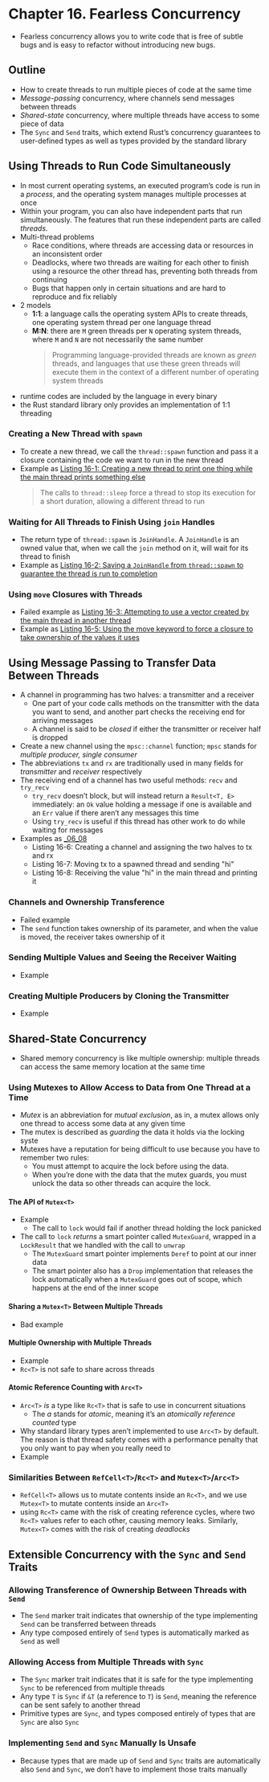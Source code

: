# Chapter 16. Fearless Concurrency

- Fearless concurrency allows you to write code that is free of subtle bugs and is easy to refactor without introducing new bugs.

## Outline 
* How to create threads to run multiple pieces of code at the same time
* *Message-passing* concurrency, where channels send messages between threads
* *Shared-state* concurrency, where multiple threads have access to some piece
  of data
* The `Sync` and `Send` traits, which extend Rust’s concurrency guarantees to
  user-defined types as well as types provided by the standard library

## Using Threads to Run Code Simultaneously
- In most current operating systems, an executed program’s code is run in a
*process*, and the operating system manages multiple processes at once
- Within your program, you can also have independent parts that run simultaneously. The
features that run these independent parts are called *threads*.
- Multi-thread problems
    * Race conditions, where threads are accessing data or resources in an
    inconsistent order
    * Deadlocks, where two threads are waiting for each other to finish using a
    resource the other thread has, preventing both threads from continuing
    * Bugs that happen only in certain situations and are hard to reproduce and fix
    reliably
- 2 models
  - **1:1**: a language calls the operating system APIs to create threads, one operating system thread per one language thread
  - **M:N**: there are `M` green threads per `N` operating system threads, where `M` and `N` are not necessarily the same number
    > Programming language-provided threads are known as *green* threads, and languages that use these green threads will execute them in the context of a different number of operating system threads
- runtime codes are included by the language in every binary
- the Rust standard library only provides an implementation of 1:1 threading

### Creating a New Thread with `spawn`
- To create a new thread, we call the `thread::spawn` function and pass it a closure containing the code we want to run in the new thread
- Example as [Listing 16-1: Creating a new thread to print one thing while the main thread prints something else](./listings/_01/src/main.rs)
    >  The calls to `thread::sleep` force a thread to stop its execution for a short duration, allowing a different thread to run

### Waiting for All Threads to Finish Using `join` Handles
- The return type of `thread::spawn` is `JoinHandle`. A `JoinHandle` is an owned
value that, when we call the `join` method on it, will wait for its thread to finish
- Example as [Listing 16-2: Saving a `JoinHandle` from `thread::spawn` to guarantee the thread is run to completion](./listings/_02/src/main.rs)

### Using `move` Closures with Threads
- Failed example as [Listing 16-3: Attempting to use a vector created by the main thread in another thread](./listings/_03/src/main.rs)
- Example as [Listing 16-5: Using the move keyword to force a closure to take ownership of the values it uses](./listings/_05/src/main.rs)

## Using Message Passing to Transfer Data Between Threads
- A channel in programming has two halves: a transmitter and a receiver
  - One part of your code calls methods on the transmitter with the data you want to send, and another part checks the receiving end for arriving messages
  - A channel is said to be *closed* if either the transmitter or receiver half is dropped
- Create a new channel using the `mpsc::channel` function; `mpsc` stands for
*multiple producer, single consumer*
- The abbreviations `tx` and `rx` are traditionally used in many fields for *transmitter* and *receiver* respectively
- The receiving end of a channel has two useful methods: `recv` and `try_recv`
  - `try_recv` doesn’t block, but will instead return a `Result<T, E>` immediately: an `Ok` value holding a message if one is available and an `Err` value if there aren’t any messages this time
  - Using `try_recv` is useful if this thread has other work to do while waiting for messages
- Examples as [_06_08](./listings/_06_08/src/main.rs)
    - Listing 16-6: Creating a channel and assigning the two halves to tx and rx
    - Listing 16-7: Moving tx to a spawned thread and sending "hi"
    - Listing 16-8: Receiving the value "hi" in the main thread and printing it

### Channels and Ownership Transference
- Failed example
- The `send` function takes ownership of its parameter, and when the value is moved, the receiver takes ownership of it

### Sending Multiple Values and Seeing the Receiver Waiting
- Example

### Creating Multiple Producers by Cloning the Transmitter
- Example 

## Shared-State Concurrency
- Shared memory concurrency is like multiple ownership: multiple threads
can access the same memory location at the same time

### Using Mutexes to Allow Access to Data from One Thread at a Time
- *Mutex* is an abbreviation for *mutual exclusion*, as in, a mutex allows only
one thread to access some data at any given time
- The mutex is described as *guarding* the data it holds via the locking syste
- Mutexes have a reputation for being difficult to use because you have to remember two rules:
    * You must attempt to acquire the lock before using the data.
    * When you’re done with the data that the mutex guards, you must unlock the
    data so other threads can acquire the lock.

#### The API of `Mutex<T>`
- Example 
    - The call to `lock` would fail if another thread holding the lock panicked
- The call to `lock` *returns* a smart pointer called `MutexGuard`, wrapped in a
`LockResult` that we handled with the call to `unwrap`
    - The `MutexGuard` smart pointer implements `Deref` to point at our inner data
    - The smart pointer also has a `Drop` implementation that releases the lock automatically when a `MutexGuard` goes out of scope, which happens at the end of the inner scope

#### Sharing a `Mutex<T>` Between Multiple Threads
- Bad example

#### Multiple Ownership with Multiple Threads
- Example
- `Rc<T>` is not safe to share across threads

#### Atomic Reference Counting with `Arc<T>`
- `Arc<T>` *is* a type like `Rc<T>` that is safe to use in concurrent situations
    - The *a* stands for *atomic*, meaning it’s an *atomically reference counted* type
- Why standard library types aren’t implemented to use `Arc<T>` by default. The reason is that thread safety comes with a performance penalty that you only want to pay when you really need to
- Example

### Similarities Between `RefCell<T>`/`Rc<T>` and `Mutex<T>`/`Arc<T>`
- `RefCell<T>` allows us to mutate contents inside an `Rc<T>`, and we use `Mutex<T>` to mutate contents inside an `Arc<T>`
- using `Rc<T>` came with the risk of creating reference cycles, where two `Rc<T>` values refer to each other, causing memory leaks. Similarly, `Mutex<T>` comes with the risk of creating *deadlocks*

## Extensible Concurrency with the `Sync` and `Send` Traits
### Allowing Transference of Ownership Between Threads with `Send`
- The `Send` marker trait indicates that ownership of the type implementing
`Send` can be transferred between threads
- Any type composed entirely of `Send` types is automatically marked as `Send` as well

### Allowing Access from Multiple Threads with `Sync`
- The `Sync` marker trait indicates that it is safe for the type implementing
`Sync` to be referenced from multiple threads
- Any type `T` is `Sync` if `&T` (a reference to `T`) is `Send`, meaning the reference can be
sent safely to another thread
- Primitive types are `Sync`, and types composed entirely of types that are `Sync` are also `Sync`

### Implementing `Send` and `Sync` Manually Is Unsafe
- Because types that are made up of `Send` and `Sync` traits are automatically
also `Send` and `Sync`, we don’t have to implement those traits manually

